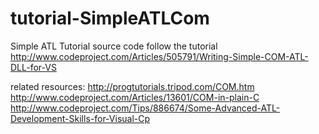 # tutorial-SimpleATLCom
Simple ATL Tutorial source code follow the tutorial http://www.codeproject.com/Articles/505791/Writing-Simple-COM-ATL-DLL-for-VS

related resources:
http://progtutorials.tripod.com/COM.htm
http://www.codeproject.com/Articles/13601/COM-in-plain-C
http://www.codeproject.com/Tips/886674/Some-Advanced-ATL-Development-Skills-for-Visual-Cp
